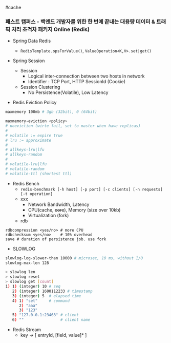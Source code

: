#cache 

### 패스트 캠퍼스 - 백엔드 개발자를 위한 한 번에 끝내는 대용량 데이터 & 트래픽 처리 초격차 패키지 Online (Redis)

* Spring Data Redis
	* `RedisTemplate.opsForValue()`, `ValueOperation<K,V>.set|get()`

* Spring Session
	* Session
		* Logical inter-connection between two hosts in network
		* Identifier : TCP Port, HTTP SessionId (Cookie)
	* Session Clustering
		* No Persistence(Volatile), Low Latency

* Redis Eviction Policy
```bash
maxmemory 100mb # 3gb (32bit), 0 (64bit)

maxmemory-eviction <policy>
# noeviction (wirte fail, set to master when have replicas)
#
# volatile := expire true
# lru := approximate
#
# allkeys-lru|lfu
# allkeys-random
#
# volatile-lru|lfu
# volatile-random
# volatile-ttl (shortest ttl)
```

* Redis Bench
	* `redis-benchmark [-h host] [-p port] [-c clients] [-n requests] [-t operation]`
	* xxx
		* Network Bandwidth, Latency
		* CPU(cache, ~~core~~), Memory (size over 10kb)
		* Virtualization (fork)
	* rdb
```
rdbcompression <yes/no> # more CPU
rdbchecksum <yes/no>    # 10% overhead
save # duration of persistence job. use fork
```

* SLOWLOG
```bash
slowlog-log-slower-than 10000 # microsec, 10 ms, without I/O
slowlog-max-len 128
```

```bash
> slowlog len
> slowlog reset
> slowlog get [count]
1) 1) (integer) 10 # seq
   2) (integer) 1600112233 # timestamp
   3) (integer) 5  # elapsed time
   4) 1) "set"     # command
      2) "aaa"
      3) "123"
   5) "127.0.0.1:23463" # client
   6) ""                # client name
```

* Redis Stream
	* key -> [ entryId, [field, value]* ]